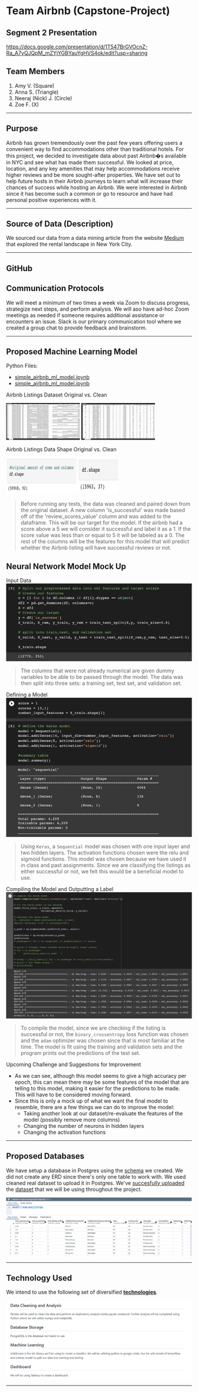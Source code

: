 # Team Airbnb (Capstone-Project)

## Segment 2 Presentation

https://docs.google.com/presentation/d/1T547BrGVOcnZ-Ra_A7yQJQpM_mZYjYGBYauYgHVS4ok/edit?usp=sharing

## Team Members
1. Amy V. (Square)
1. Anna S. (Triangle)
1. Neeraj (Nick) J. (Circle)
1. Zoe F. (X)

---
## Purpose
Airbnb has grown tremendously over the past few years offering users a convenient way to find accommodations other than traditional hotels. For this project, we decided to investigate data about past Airbnb�s available in NYC and see what has made them successful. We looked at price, location, and any key amenities that may help accommodations receive higher reviews and be more sought-after properties. We have set out to help future hosts in their Airbnb journeys to learn what will increase their chances of success while hosting an Airbnb. We were interested in Airbnb since it has become such a common or go to resource and have had personal positive experiences with it. 


---
## Source of Data (Description)
We sourced our data from a data mining article from the website [Medium](https://towardsdatascience.com/airbnb-rental-listings-dataset-mining-f972ed08ddec
) that explored the rental landscape in New York City. 


---
## GitHub
## Communication Protocols

We will meet a minimum of two times a week via Zoom to discuss progress, strategize next steps, and perform analysis. We will aso have ad-hoc Zoom meetings as needed if someone requires additional assistance or encounters an issue.  Slack is our primary communication tool where we created a group chat to provide feedback and brainstorm.

---
## Proposed Machine Learning Model
Python Files:
* [simple_airbnb_ml_model.ipynb](https://github.com/AValenti12/Capstone-Project/blob/main/ABNB%20-%20Segment%201/ML_model/simple_airbnb_ml_model.ipynb)
* [simple_airbnb_ml_model.ipynb](https://github.com/AValenti12/Capstone-Project/blob/main/ABNB%20-%20Segment%201/ML_model/simple_airbnb_ml_model.ipynb)

Airbnb Listings Dataset Original vs. Clean

<img src="https://github.com/AValenti12/Capstone-Project/blob/main/ABNB%20-%20Segment%201/images/ML_model/listings_csv_original.png?raw=true" width="200" height="100" >  <img src="https://github.com/AValenti12/Capstone-Project/blob/main/ABNB%20-%20Segment%201/images/ML_model/clean_listings_csv.png?raw=true" width="200" height="100" >

Airbnb Listings Data Shape Original vs. Clean

<img src="https://github.com/AValenti12/Capstone-Project/blob/main/ABNB%20-%20Segment%201/images/ML_model/data_shape_original.png?raw=true" width="190" height="100" >  <img src="https://github.com/AValenti12/Capstone-Project/blob/main/ABNB%20-%20Segment%201/images/ML_model/df_shape_after.png?raw=true" width="110" height="100" >
> Before running any tests, the data was cleaned and paired down from the original dataset. A new column 'is_successful' was made based off of the 'review_scores_value' column and was added to the  dataframe. This will be our target for the model. If the airbnb had a score above a 5 we will consider it successful and label it as a 1. If the score value was less than or equal to 5 it will be labeled as a 0. The rest of the columns will be the features for this model that will predict whether the Airbnb listing will have successful reviews or not.

## Neural Network Model Mock Up
Input Data
![](https://github.com/AValenti12/Capstone-Project/blob/main/ABNB%20-%20Segment%201/images/ML_model/split_data.png?raw=true)
>  The columns that were not already numerical are given dummy variables to be able to be passed through the model. The data was then split into three sets: a training set, test set, and validation set. 

Defining a Model
![](https://github.com/AValenti12/Capstone-Project/blob/main/ABNB%20-%20Segment%201/images/ML_model/define_model.png?raw=true)
> Using `Keras`, a `Sequential` model was chosen with one input layer and two hidden layers. The activation functions chosen were the relu and sigmoid functions. This model was chosen because we have used it in class and past assignments. Since we are classifying the listings as either successful or not, we felt this would be a beneficial model to use.

Compiling the Model and Outputting a Label
![](https://github.com/AValenti12/Capstone-Project/blob/main/ABNB%20-%20Segment%201/images/ML_model/compile_model.png?raw=true)
> To compile the model, since we are checking if the listing is successful or not, the `binary_crossentropy` loss function was chosen and the `adam` optimizer was chosen since that is most familiar at the time. The model is fit using the training and validation sets and the program prints out the predictions of the test set. 

Upcoming Challenge and Suggestions for Improvement
* As we can see, although this model seems to give a high accuracy per epoch, this can mean there may be some features of the model that are telling to this model, making it easier for the predictions to be made. This will have to be considered moving forward. 
* Since this is only a mock up of what we want the final model to resemble, there are a few things we can do to improve the model: 
    * Taking another look at our dataset/re-evaluate the features of the model (possibly remove more columns)
    * Changing the number of neurons in hidden layers
    * Changing the activation functions

---

## Proposed Databases
We have setup a database in Postgres using the [schema](https://github.com/AValenti12/Capstone-Project/blob/main/ABNB%20-%20Segment%201/database/schema.sql) we created. We did not create any ERD since there's only one table to work with. We used cleaned real dataset to upload it in Postgres. We've [succesfully uploaded](https://github.com/AValenti12/Capstone-Project/blob/main/ABNB%20-%20Segment%201/images/record_count_postgress.png?raw=true) the [dataset](https://github.com/AValenti12/Capstone-Project/blob/main/ABNB%20-%20Segment%201/images/data%20uploaded_postgress.png) that we will be using throughout the project.

![](https://github.com/AValenti12/Capstone-Project/blob/main/ABNB%20-%20Segment%201/images/data%20uploaded_postgress.png?raw=true)

---

## Technology Used

We intend to use the following set of diversified **[technologies](https://github.com/AValenti12/Capstone-Project/blob/nj-new/ABNB%20-%20Segment%201/tech_used/tech.md)**.

![](https://github.com/AValenti12/Capstone-Project/blob/main/ABNB%20-%20Segment%201/images/technology_used.png?raw=true)

---

